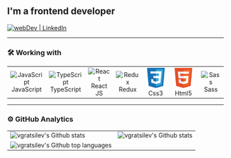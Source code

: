 ## I'm a frontend developer

[<img alt="webDev | LinkedIn" src="https://img.shields.io/badge/linkedin-0077B5.svg?&style=for-the-badge&logo=linkedin&logoColor=white" />][linkedin]

---

### 🛠️ Working with

<table width='100%'>
  <tr>
    <td align="center" width="96">
      <img src="https://upload.wikimedia.org/wikipedia/commons/thumb/9/99/Unofficial_JavaScript_logo_2.svg/1024px-Unofficial_JavaScript_logo_2.svg.png" width="48" height="48" alt="JavaScript" />
      <br>JavaScript
    </td>
    <td align="center" width="96">
      <img src="https://upload.wikimedia.org/wikipedia/commons/thumb/4/4c/Typescript_logo_2020.svg/1200px-Typescript_logo_2020.svg.png" width="48" height="48" alt="TypeScript" />
      <br>TypeScript
    </td>
	<td align="center" width="96">
      <img src="https://brandlogos.net/wp-content/uploads/2020/09/react-logo.png" width="48" height="48" alt="React" />
      <br>React JS
    </td>
	 <td align="center" width="96"> 
      <img src="https://cdn.worldvectorlogo.com/logos/redux.svg" width="48" height="48" alt="Redux" />
      <br>Redux
    </td>
	<td align="center" width="96"> 
      <img src="https://github.com/devicons/devicon/blob/master/icons/css3/css3-original.svg" width="48" height="48" alt="css3" />
      <br>Css3
    </td>
	<td align="center" width="96">
      <img src="https://github.com/devicons/devicon/blob/master/icons/html5/html5-original.svg" width="48" height="48" alt="Html5" />
      <br>Html5
    </td>
	<td align="center" width="96">
      <img src="https://brandeps.com/icon-download/S/Sass-icon-vector-04.svg" width="48" height="48" alt="Sass" />
      <br>Sass
    </td>
  </tr> 
</table>

---

### ⚙️ GitHub Analytics

<table>
  <tr>
    <td>
      <img src="https://github-readme-streak-stats.herokuapp.com/?user=vgratsilev&theme=algolia" alt="vgratsilev's Github stats" />
    </td>
    <td>
      <img height="195px" src="https://github-readme-stats-sigma-five.vercel.app/api?username=vgratsilev&show_icons=true&theme=algolia&count_private=true&include_all_commits=true" alt="vgratsilev's Github stats" />
    </td>
  </tr>
  </tr>
    <td>
      <img height="195px" src="https://github-readme-stats-eight-theta.vercel.app/api/top-langs/?username=vgratsilev&theme=algolia&layout=compact" alt="vgratsilev's Github top languages" />
    </td>
  </tr>
</table>

[linkedin]: https://linkedin.com/in/vgratsilev

